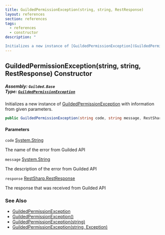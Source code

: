 ```yaml
---
title: GuildedPermissionException(string, string, RestResponse)
layout: references
section: references
tags:
  - references
  - constructor
description: "

Initializes a new instance of [GuildedPermissionException](GuildedPermissionException 'Guilded.Base.GuildedPermissionException') with information from given parameters."
---
```


## GuildedPermissionException(string, string, RestResponse) Constructor
##### **Assembly:** `Guilded.Base`<br/>**Type:** [`GuildedPermissionException`](GuildedPermissionException 'Guilded.Base.GuildedPermissionException')

Initializes a new instance of [GuildedPermissionException](GuildedPermissionException 'Guilded.Base.GuildedPermissionException') with information from given parameters.

```csharp
public GuildedPermissionException(string code, string message, RestSharp.RestResponse response);
```
#### Parameters

<a name='Guilded.Base.GuildedPermissionException.GuildedPermissionException(string,string,RestSharp.RestResponse).code'></a>

`code` [System.String](https://docs.microsoft.com/en-us/dotnet/api/System.String 'System.String')

The name of the error from Guilded API

<a name='Guilded.Base.GuildedPermissionException.GuildedPermissionException(string,string,RestSharp.RestResponse).message'></a>

`message` [System.String](https://docs.microsoft.com/en-us/dotnet/api/System.String 'System.String')

The description of the error from Guilded API

<a name='Guilded.Base.GuildedPermissionException.GuildedPermissionException(string,string,RestSharp.RestResponse).response'></a>

`response` [RestSharp.RestResponse](https://docs.microsoft.com/en-us/dotnet/api/RestSharp.RestResponse 'RestSharp.RestResponse')

The response that was received from Guilded API

### See Also
- [GuildedPermissionException](GuildedPermissionException 'Guilded.Base.GuildedPermissionException')
- [GuildedPermissionException()](GuildedPermissionException.GuildedPermissionException() 'Guilded.Base.GuildedPermissionException.GuildedPermissionException()')
- [GuildedPermissionException(string)](GuildedPermissionException.GuildedPermissionException(string) 'Guilded.Base.GuildedPermissionException.GuildedPermissionException(string)')
- [GuildedPermissionException(string, Exception)](GuildedPermissionException.GuildedPermissionException(string,Exception) 'Guilded.Base.GuildedPermissionException.GuildedPermissionException(string, System.Exception)')